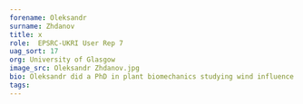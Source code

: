 ```yaml
---
forename: Oleksandr
surname: Zhdanov
title: x
role:  EPSRC-UKRI User Rep 7
uag_sort: 17
org: University of Glasgow
image_src: Oleksandr Zhdanov.jpg
bio: Oleksandr did a PhD in plant biomechanics studying wind influence on plants. Since then, he worked at the University of Glasgow as research assistant and research associate investigating secondary currents in turbulent flows over heterogeneous surfaces using direct numerical simulations. His research interests range from turbulent flows over complex surfaces to bluff body aerodynamics and plant biomechanics. Outside of work, he enjoys exploring nature and running.
tags: 
---
```

